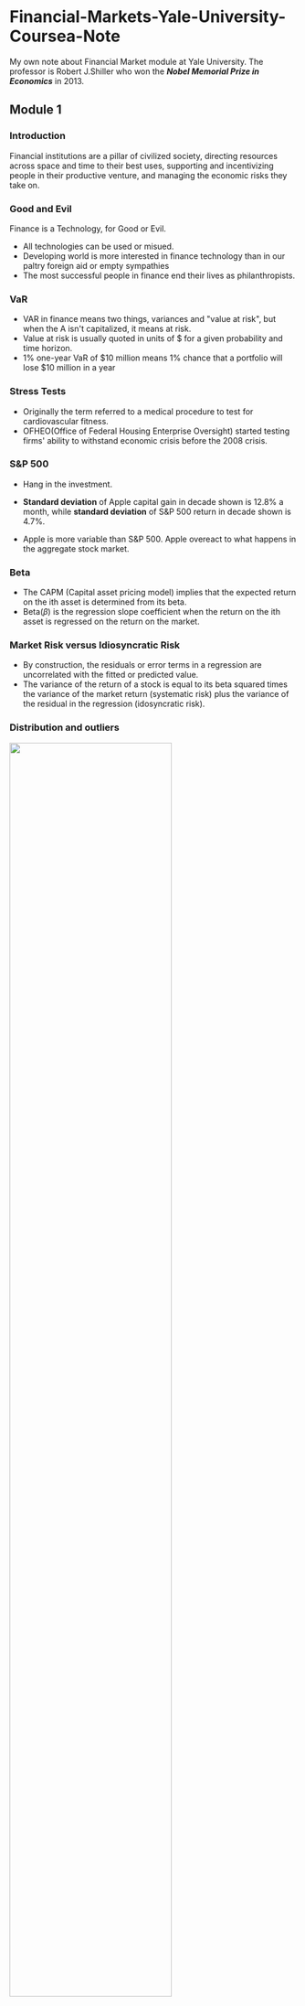 # Financial-Markets-Yale-University-Coursea-Note
My own note about Financial Market module at Yale University. The professor is Robert J.Shiller who won the ***Nobel Memorial Prize in Economics*** in 2013.

## Module 1 

### Introduction
Financial institutions are a pillar of civilized society, directing resources across space and time to their best uses, supporting and incentivizing people in their productive venture, and managing the economic risks they take on.

### Good and Evil

Finance is a Technology, for Good or Evil.

* All technologies can be used or misued.
* Developing world is more interested in finance technology than in our paltry foreign aid or empty sympathies
* The most successful people in finance end their lives as philanthropists.

### VaR

* VAR in finance means two things, variances and "value at risk", but when the A isn't capitalized, it means at risk.
* Value at risk is usually quoted in units of $ for a given probability and time horizon.
* 1% one-year VaR of $10 million means 1% chance that a portfolio will lose $10 million in a year

### Stress Tests

* Originally the term referred to a medical procedure to test for cardiovascular fitness.
* OFHEO(Office of Federal Housing Enterprise Oversight) started testing firms' ability to withstand economic crisis before the 2008 crisis.

### S&P 500

* Hang in the investment.

* **Standard deviation** of Apple capital gain in decade shown is 12.8% a month, while **standard deviation** of S&P 500 return in decade shown is 4.7%.
* Apple is more variable than S&P 500. Apple overeact to what happens in the aggregate stock market.

### Beta
* The CAPM (Capital asset pricing model) implies that the expected return on the ith asset is determined from its beta.
* Beta($\beta$) is the regression slope coefficient when the return on the ith asset is regressed on the return on the market.

### Market Risk versus Idiosyncratic Risk
* By construction, the residuals or error terms in a regression are uncorrelated with the fitted or predicted value.
* The variance of the return of a stock is equal to its beta squared times the variance of the market return (systematic risk) plus the variance of the residual in the regression (idosyncratic risk).

### Distribution and outliers

<img width=75% height=75% src = https://user-images.githubusercontent.com/128298224/226597202-37155cc3-35a9-481a-8852-57d4421c6eeb.jpg>

This is the normal distribution with standard deviation of 1 and 3, but this is not common in finance.

<img width=50% height=50% src = https://user-images.githubusercontent.com/128298224/226597995-20c9ee30-11cb-426c-8c43-6cabdfacc9b5.jpg>

This is the comparison between Cauchy distribution and Normal distribution.

### Central Limit Theorem

* Averages of a large number of independent identically distributed shocks are approximately normally distributed.
* Can fail if the underlying shocks are fat tailed or if the underlying shocks lose their independence.

<img width=50% height=50% src = https://user-images.githubusercontent.com/128298224/226598562-5799fa6c-97c7-43c2-82a6-4ed4f9bf8412.png>

Cauchy distribution is actually a fat tail distribution, and it looks quite similar to Normal distribution.

### Covariance

* Risk is determined by **covariance**. 
* We need stocks that are independent, so lower the covariance.
* $\beta_{i} = \frac{\text{Cov}(r,r_{\text{market}})}{\text{Var}(v_{\text{market}})}$.
* Market demands higher returns from higher beta stock.

### Insurance

#### Fundamental Insurance Principles and Issues
* **Risk Pooling** is the source of all value in insurance.
* **Moral Hazard** dealt with partially by deductions and co-insurance.
* **Selection Bias** dealth with by group policies, by testing and referrals and by mandatory government insurance.

#### Risk Pooling
* If n policies, each has independent probability p of a claim, then the number of claims follows the binomial distribution. The standard deviation of the fraction of policies that result in a claim is $$\sqrt{\frac{p(1-p)}{n}}.$$
* Law of large numbers: as $n$ gets large,  standard deviation approaches 0.

#### Connecticut Life and Health Insurance Guaranty Association
* Founded 1972 by Connecticut legislature.
* Maximum death benefit $500,000 and maximum cahs value insurance $500,000.
* You can't increase coverage by buying multiple policies.
* It's not big enough, if you were buying life insurance for your family, $1 million minimum.

#### China Insurance Protection Fund
* Policyholder's losses that are no more than 50,000 yuan (US$7500) will be fully covered by the fund
* For losses in excess of that number, the fund covers 90% of the extra for individual policyholders and 80% for corporate policyholders.

#### The Health Maintenance Organisation Act of 1973
* Required employers with 25 or more employees to offer federally certified HMO options.
* Designed to overcome moral hazard problem, doctors earning fees for procedures make more money if people are sick.

#### U.S. Emergency Medical Treatment and Active Labor Act (EMTALA) 1986
* Requries hospitals and ambulance services to provide care to anyone needing emergency treatment
* An "unfunded mandate".

#### U.S. Patient Protection and Affordable Care Act 2010 (Obamacare)
* Penalty for individuals not buying insurance.
* Penalty for companies not buying insurance for their employees.
* Insurance companies may not disallow for preexisting conditions, or drop people who get sick.

#### TRIA, 2002
* Before 11/09/2001, insurers generally did not exclude terrorism risk, which they then saw as inconsequential.
* After 2001, insurers wanted these exclusions.
* US Terrorism Risk Insurance Act of 2002 (TRIA) required to insurers to offer terrorism insurance for three years.
* Government agreed to pay 90% of insurance industry losses above a deductible of $100 billion.
* December 2005, TRIA renewed for two more years, and in 2007 for 7 more years. In 2015, the act was renewed again to 2020.

### Eggs in One Basket

#### An Alternative to Insurance: Portfolio Management
* Diversification of ownership
* If people are all calculating with the same data, all wanting to hold portolios on the frontier, then they all want to hold the same portfolio.
* So that **HAS TO BE THE MARKET PORTFOLIO**.

#### Portfolio Diversification
* All that should matter to an investor is the performance of the entire portfolio.
* **Mean** and **Variance** of portfolio matter.
* **Law of large numbers** means that spreading over many independent assets reduces risk, has no effect on expected return.

### CAPM

#### Capital Asset Pricing Model (CAPM)
* CAPM asserts that all investors hold their optimal portfolio.
* Consequence of the mutual fund theorem: All investors hold the same portfolio of risky assets, the tangency portfolio.
* Therefore the CAPM says that the tangency portfolio equals the market portfolio.

#### Investment Companies as Providers of Diversification
* Investment trusts (before 1940s)
* Mutual funds
* Closed end investment companies
* Unit investment trusts

#### Equity Premium Puzzle
* US Geometric average real stock market return 1802-2012 : 6.6%.
* US Geometric average real short-term government return 1802-2012: 2.7%.
* Equity premium = 6.6% - 2.7% = 3.9%.

#### International Evidence
* Medial real stock market appreciation rate for 39 countries 1926-1996: 0.8% per year.
* Real stock market appreciation rate for US 1926-1996: 4.3% per year.
* US equity premium may reflect a selection bias.

### Beta
* Apple has beta at about $1.5 > 1$, showing its strength in the market.
* Gold ahs a negative $\beta$. So when market is doing good, gold might not have a good return, but when market is during a recession, gold might have a good return.

### CAPM and Diversification

* $r_{i} = r_{f}+\beta_{i}(r_{\text{market}} - r_{f})$

### Short sales
* Brokers can enable you to hold a negative quantity of a tradable asset: they borrow the security and sell it, escrow the proceeds, you receive the proceeds, owe the security.

### Calculating the Optimal Portfolio

#### A Portfolio of a Risky and Riskless Asset
* Invest $x$ dollars into the risky asset and $1-x$ dollars into the riskless asset.
* The Risky asset returns $r_{1}$ while Riskless asset returns $r_{f}$.
<img width="823" alt="port" src="https://user-images.githubusercontent.com/128298224/227740406-2d761495-ae10-4a33-a4c0-37f716a8b726.png">

* Expected value of the portfolio is $$r = xr_{1}+(1-x)r_{f}.$$
* Portfolio Variance is $$x^{2}\text{Var}(\text{return1}).$$
* Portfolio Standard Deviation is $$\sigma = \left|\frac{r-r_{f}}{r_{1}-r_{f}}\right|\sigma(\text{return1}).$$

#### A Portfolio of 2 Risky Assets
* Portfolio Expected Value is $$r = x_{1}r_{1}+(1-x_{1})r_{2}.$$
* Portfolio Variance is $$x_{1}^{2}\text{Var}(\text{return1})+(1-x_{1})^{2}\text{Var}(\text{return2})+2x_{1}(1-x_{1})\text{Cov}(\text{return1},\text{return2}).$$

### Efficient Portfolio Frontier
<img width=75% height=75% alt="frontier" src="https://user-images.githubusercontent.com/128298224/227741098-67be4c4b-3914-4908-aa50-a87ee2097cd6.png" >

<img width=75% height=75% alt="oil" src="https://user-images.githubusercontent.com/128298224/227741344-89684553-8469-425f-8b83-9cd5fb622a67.png" >

### Gordon Growth Model

* Myron Gordon says $$PV = \frac{x}{r-g} = \frac{x}{1+r}+\frac{x(1+g)}{(1+r)^{2}}+....,$$ where $r$ is the rate of discount, $g$ is the growth rate and $x$ is the revenue production in the first year.
* For example in 2000, the best thing to invest was railroads not dot-com stocks because they failed to use the formula.

## Module 2

### Invention takes time

* Financial Innovation is a pillar of our civilisation.

### Limited Liability

* Divide up an enterprise into shares, and no shareholder is liable for more than he or she put in.

### Moss' Theory about Limited Liability

* David Moss points out that limited liability was not a good idea: it created agency problems for stockholders, who might pursue risky strategies at bondholders' expense.
* Lottery effect: with limited liability, an investment in a corporation was a throwaway item, like a lottery ticket.
* Investor overestimation of miniscule probability of loss beyond initial investment discouraged investment.
* Allowed for investors to hold a highly diversified portfolio.

### Inflation Indexed Debt

* Indexed debt first attempted in Massachusetts, 1780, to help finance Revolutionary War.

### Forecasting

#### Real Estate Risk Managment Device

* Value of homes is a major source of risk.
* Short stock market to protect you.

#### The Efficient Markets Hypothesis

* Random Walk Hypothesis: every step is random according to Karl Pearson.

#### Random Walk & AR-I Models

* Random Walk: $$x_{t} = x_{t-1}+\varepsilon_{t}.$$
* First-order autoregressive (AR-I) Model: $$x_{t} = 100 + \rho(x_{t-1} - 100) + \varepsilon_{t}.$$ where $-1<\rho<1.$
* Random walk as approximate implication of unpredictability of returns.
* Similarity of both random walk and AR-I to actual stock prices.

<img width="367" alt="comparison" src="https://user-images.githubusercontent.com/128298224/228534306-0c3a4ada-cfa7-417a-aade-8013fd53e221.png">

* Here is the comparison between two models and we see that AR-I model has a tendency to come back to the starting point, while random walk not.

### Intuition of Efficiency

* Whatever stock market does is right. Trust the prices you see.
* Weak form market efficiency: prices incorporate information about past prices.
* Semi-strong form: incorporate all publicly available information.
* Strong form: all information, including inside information.

### Price as PDV

#### Price as PDV of Expected Dividends

* If earnings equal dividends and if dividends grow at long-run rate $g$, then by growing consol model $$P = \frac{E}{r-g},\quad \frac{P}{E} = \frac{I}{r-g}.$$ This is called the Gordon Model.
* Efficient markets theory purports to explain why $P/E$ (**price earning ratios**) varies across stocks.
* Low $P/E$ does not mean that the stock is a 'bargain', it only means that earnings are rationally forecasted to decrease in the future.
* Efficient markets denies that any rule works.

#### Reasons to Think Markets Ought to Be Efficient

* Marginal investor determines prices.
* Smart money dominates trading.
* Survival of fittest.

#### Doubting Efficiency

* The experience of living through a crash makes it obvious that human emotions play an important role. 
* Their confidence diminshes as he talks to people or hears from the news.
* Stock market prices go down in advance of recession (two reasons): Market causes the recession; Market is a fortune-teller.

### Introduction to Behavioral Finance

#### History of Behavioral Finance

* Adam Smith: people have desire for praise.
* But don't enjoy being praised for something they didn't do.
* As people mature, if they mature successfully, the desire for praise morphs into a desire for praiseworthiness.

### Prospect Theory

#### Prospect Theory

* Two elements, value function(replace utility function) and weighting function(replace probability).
* Elements replace utility function and probabilities in expected utility theory which has dominated economic thought.
* People tend to gamble over the loss or they worry too much about small details instead of the big idea. (Because you are not an engineer who tries to consider every aspect of the invention you created)

#### Prospect Theory Value Function

![valuefunction](https://user-images.githubusercontent.com/128298224/228864014-b7bc9ec2-e3d1-4508-a740-c64d59da31b1.jpg)

#### Prospect Theory Weighting Function

<img src=https://user-images.githubusercontent.com/128298224/228866343-f8a93d64-fd4a-4325-baf0-6af018dcb9fe.jpg width=50% height=50%>

### Logical Fallacies

#### Wishful Thinking Bias

* People exaggerate probability that their team will win.
* People exaggerate probability that the candidate they favor will win.

#### Overconfidence in friends and leaders

* Every central bank head is thought to be a genius, at least for a while.

#### Cognitive Dissonance

* Mental conflict that occurs when one learns one's beliefs are wrong, avoidance behavior.
* Ads for recently purchased cars (Once you bought the car, you tend to read more about the ads of your purchased cars instead of other cars because you are tryting to make you feel better.)
* If the stock price of your purchased stock goes down, you might feel you were wrong at first, but then just ignored it as you never bought.
* Displosition effect

#### Will Goetzmann and Nadav Peles Cognitive Dissonance and Mutual Fund Investors

* Found that even badly performing mutual funds retain some investors.

### Brain

#### Mental Compartments

* Shefrin & Statman: Investors have a 'safe' part of their portfolio that they will not risk, and a 'risky' part of their portfolio that they can have fun with.
* Option salespeople use these tactics: buy a put option on a single stock.

#### Attention Anomalies

* Attention is fundamental aspect of human intelligence and its limits.
* Social basis for attention.
* Inability to account for one's attention.
* "No arbitrage assumption" of financial theory: No ten-dollar bills lying around. Does not require everyone is paying attention.

#### Anchoring

* Examples: stock prices anchored to past values, or to other stock prices in same country. Do splits to keep at $30?

#### Representativeness Heuristic

* People judge by similarity to familiar types, without regard to base rate probabilities.
* Tendency to see patterns in what is really random walk.
* Stock price manipulators try to create patterns to fool investors. Short a stock and create a head & shoulders.

#### Disjunction Effect

* Inability to make a decision that is contingent on future information.
* reaction of stock market to news, make stock strategies to trade on news.

### Magical Thinking

#### Magical thinking

* Stock market responses to events may have similar origins.

#### Quasi Magical Thinking 

* Ellen Langer: People bet more on coin not yet tossed.

### Pseronality Disorders

#### Culture and Social Contagion

* Suicide rates differ across countries for no more reason than different cultural themes.

#### Antisocial Personality Disorder

* Identity: egocentric, self-esteem from personal gain.
* Self-direction: absence of prosocial internal standards.
* Lack of empathy, incapacityfor intimacy.
* Manipulative, deceitful, callous, hostile.
* Irresponsible, impulsive, risk-taking

## Module 3

### Fedral Funds and Interest Rates

* The following is the Fedral Funds Rate: Shortest-Term Interest Rate in U.S.
<img width=50% height=50% src =https://user-images.githubusercontent.com/128298224/229288172-d241b0cd-413e-4cbf-92e5-b01430ae31b4.jpg>

* The following is the EONIA (European Over Night Index Average is European Counterpart to Fed Funds) 

<img width = 50% height = 50% src = https://user-images.githubusercontent.com/128298224/229288445-763e908d-bb3a-4cce-bd3b-1017fcef574f.jpg>

#### Why negative interest rate?

* Too much cash need insurance because they are feared to be stolen, also trucks and other costs like big valut.
* Therefore they want consumers to spend more moeny

#### Causes of Interest Rates

* Usually 3% - 5%.

### Compound Interest

#### Compound Interest

* If annual rate is $r$, compounding once per year, balance = $(1+r)^{t}$ after $t$ years.
* If compounded twice per year, balance is $(1+\frac{r}{2})^{2t}$ after $t$ years.
* If compounded $n$ times per year, balance is $(1+\frac{r}{n})^{nt}$ after $t$ years.
* Continuous compounding, balance is $e^{rt}$. (Taking the limit of the above formula.)

### Discount Bonds

#### Discount Bonds

* No coupon payments, just principal at maturity date (conventionally, $ \$100$).
* Initially sold at a discount (less than $ \$100$) and price rises through time, creating income
* Term $T$, Yield to Maturity (YTM) $r$, $$P = \frac{1}{(1+r)^{T}},\quad P =\frac{1}{(1+\frac{r}{2})^{2T}}.$$

#### Present Discounted Value (PDV)

* PDV of a dollar in one year = $\frac{I}{I+r}.$
* PDV of a dollar in $n$ year = $\frac{I}{(I+r)^{n}}.$
* PDV of a stream of payments $x_{1},...,x_{n}.$

#### Conventional Bonds Carry Coupons

* Conventional BOnd Issued at par (100), coupons every six months.
* Term is time to maturity $$P_{t} = c(\frac{1}{r}-\frac{1}{(1+r)^{T}}\frac{1}{r})+\frac{100}{(1+r)^{T}},$$ and $$P_{t} = \frac{c}{2}(\frac{1}{r/2}-\frac{1}{(1+r/2)^{2T}}\frac{1}{r/2})+\frac{100}{(1+r/2)^{2T}}.$$

### Consol and Annuity

#### Consol and Annuity Formulas

* Consol pays constant quantity $x$ forever
* Growing consol pays $x(1+g)^{t-1}$ in $t$.
* Annuity pays $x$ from time $1$ to $T$: $$\text{Consol PDV} = \frac{x}{r},\quad\text{Growing Consol PDV} = \frac{x}{r-g},\quad\text{Annuity PDV} = x\frac{1-\frac{1}{(1+r)^{T}}}{r}.$$

#### Growing Consol Formula

* The Growing Consol formula is from Jacob Bernoulli

### Forward Rates and Expectation Theory

#### Forward Rates

* Forward rates are interest rates that can be taken in advance using term structure. $$(1+r_{2})^{2} = (1+r_{1})(1+f_{2}), \quad (1+r_{k})^{k} = (1+r_{k-1})^{k-1}(1+f_{k}).$$

### Inflation

#### Inflation and Interest Rates

* Nominal rate quoted in dollars, real rate quoted market baskets (price index).
* Nominal rate usually greater than real rate $$(1+r_{money}) = (1+r_{real})(1+i),\quad r_{money}\approx r_{real}+i.$$

### Leverage

#### Leverage and its Discontents

* The start of the 2008 world financial crisis had to do with home buyers in U.S. and elsewhere borrowing to buy homes.
* China today is a highly leveraged economy, arousing concerns.
* Debt leads to bankruptcies, possible world crises.

#### The Debt-Deflation Theory of Great Depressions -- Irving Fisher

* Deflation redistributes real wealth from debtors to creditors.
* Creditors tend to be more cautious.
